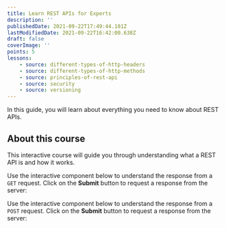 ```yaml
---
title: Learn REST APIs for Experts
description: ''
publishedDate: 2021-09-22T17:49:44.101Z
lastModifiedDate: 2021-09-22T16:42:00.638Z
draft: false
coverImage: ''
points: 5
lessons:
    - source: different-types-of-http-headers
    - source: different-types-of-http-methods
    - source: principles-of-rest-api
    - source: security
    - source: versioning
---
```


<Lead>
	In this guide, you will learn about everything you need to know about REST
	APIs.
</Lead>

## About this course

This interactive course will guide you through understanding what a REST API is and how it works.

Use the interactive component below to understand the response from a `GET` request. Click on the **Submit** button to request a response from the server:

<HTTPClient method="GET" isRequestMethodChangeDisabled showSimplifiedResponse />

Use the interactive component below to understand the response from a `POST` request. Click on the **Submit** button to request a response from the server:

<HTTPClient
	method="POST"
	isRequestMethodChangeDisabled
	showSimplifiedResponse
/>
